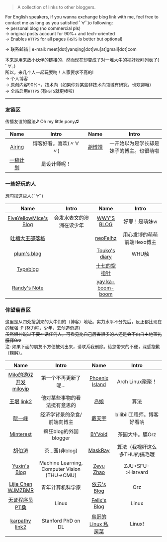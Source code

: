 <head>
    <base target="_blank">
    <style>
    table { width: 100% }
    table th:nth-child(1) { width: 15%; }
    table th:nth-child(2) { width: 35%; }
    table th:nth-child(3) { width: 15%; }
    table th:nth-child(4) { width: 35%; }
    </style>
</head>

> A collection of links to other bloggers.

For English speakers, if you wanna exchange blog link with me, feel free to contact me as long as you satisfied ﾟ∀ﾟ)σ following:  
-> personal blog (no commercial pls)  
-> original posts account for 90%+ and tech-oriented  
-> Enables `HTTPS` for all pages (`HSTS` is better but optional)

=> 联系邮箱 \| e-mail: meet[dot]yanqing[dot]wu[at]gmail[dot]com

本来是用来放小伙伴的链接的，然而现在却变成了对一堆大牛的~~视奸~~膜拜列表了( ﾟ∀。)  
所以，来几个人一起玩耍呐！人家要求不高的!  
-> 个人博客  
-> 原创内容90%+，技术向（如果你对某些非技术向领域有研究，也欢迎哦）  
-> 全站启用`HTTPS` (有`HSTS`就更棒啦)

---

### 友链区
传播友谊的魔法♪ Oh my little pony♫

| Name | Intro | Name | Intro |
|:----:|:-----:|:----:|:-----:|
| [Airing][4] | 博客好看。喜欢(〃∀〃) | [胡博靖][6] | 一开始以为是学长却是妹子的博主。也很萌啦 |
| [一稿计划][35] | 是设计师呢！|
    
### 一些好玩的人
想勾搭这些人(*ﾟ∀ﾟ*)

| Name | Intro | Name | Intro |
|:----:|:-----:|:----:|:-----:|
| [FiveYellowMice's Blog][19] | 会发水表文的澳洲在读少年 | [WWY'S BLOG][21] | 好耶！是萌妹w |
| [吐槽大王部落格][22] | | [neoFelhz][23] | 用心发博的萌萌前端Hexo博主|
| [plum's blog][3] | | [Touko's diary][7] | WHU触 |
| [Typeblog][24] | | [十七的空指针][28] | |
| [Randy's Note][29] | | [yay ka-boom-boom][30] | |

### 仰望菊苣区
这里是从四处搜刮来的大牛们的（博客）地址。实力水平不分先后，反正都比现在的我强 :P (努力吧，少年，去创造奇迹)  
~~虽然垠神说过不要神话任何人，可看见比自己厉害很多的人还是会不由自主地顶礼膜拜Orz~~  
注: 如果下面的朋友不方便被列出来，请联系我删除。给您带来的不便，深感抱歉（鞠躬）。

| Name | Intro | Name | Intro |
|:----:|:-----:|:----:|:-----:|
| [Milo的游戏开发][1] [miloyip][27] | 第一个不再更新了呢... | [Phoenix Island][2] | Arch Linux聚聚！|
| [王垠][5] [link2][34] | 他对某些事物的看法挺有意思的 | [岛娘][26] | 算法 |
| [阮一峰][20] | 经济学背景的杂食/前端向博主 | [戴天宇][8] | bilibili工程师。博客好看呐 |
| [Minterest][9] | 疯狂blog的外国blogger | [BYVoid][10] | 茶园大牛。膜Orz |
| [胡伯涛][11] | 茶...园(非blog) | [MaskRay][12] | 算法（我视奸这么多THU的搞毛哦 |
| [Yuxin's Blog][13] | Machine Learning, Computer Vision (THU->CMU) | [Zeyu Zhao][14] | ZJU+SFU->Harvard |
| [Lijie Chen][15] [WJMZBMR][25] | 青年计算机科学家 | [依云's Blog][16] | Orz |
| [无证程序员PT桑][17] | Linux | [Felix's Blog][18] | Linux |
| [karpathy][31] [link2][32] | Stanford PhD on DL | [鳥哥的 Linux 私房菜][33] | Linux! |



[1]: http://www.cnblogs.com/miloyip
[2]: https://blog.phoenixlzx.com
[3]: https://plumz.me
[4]: http://me.ursb.me
[5]: http://www.yinwang.org
[6]: http://hubojing.github.io/
[7]: https://touko.moe/
[8]: http://dtysky.moe
[9]: http://www.minterest.com
[10]: https://www.byvoid.com

[11]: http://botao.hu
[12]: http://maskray.me
[13]: http://ppwwyyxx.com
[14]: http://zzeyu.com/en/
[15]: https://sites.google.com/site/wjmzbmr/home
[16]: https://blog.lilydjwg.me
[17]: http://blog.ptsang.net
[18]: https://blog.felixc.at
[19]: https://fiveyellowmice.com
[20]: http://www.ruanyifeng.com

[21]: https://wwyqianqian.github.io
[22]: https://www.tcdw.net
[23]: https://blog.nfz.moe/
[24]: https://typeblog.net/
[25]: http://wjmzbmr.com/
[26]: http://www.shuizilong.com/house/
[27]: http://miloyip.com/
[28]: https://www.null17.com/
[29]: http://pengzhendong.cn
[30]: https://blog.nyan.im/

[31]: http://karpathy.github.io/
[32]: https://medium.com/@karpathy/
[33]: http://linux.vbird.org/
[34]: http://yinwang0.lofter.com/
[35]: https://lastone.ohhh.cc
